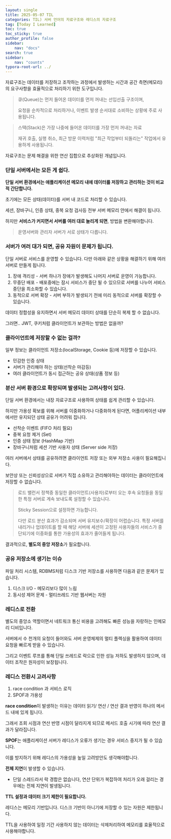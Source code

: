 ```yaml
---
layout: single
title: 2025-05-07 TIL
categories: TIL) 서버 언어의 자료구조와 레디스의 자료구조
tag: [Today I Learned]
toc: true
toc_sticky: true
author_profile: false
sidebar:
    nav: "docs"
search: true
sidebar:
    nav: "counts"
typora-root-url: ../
---
```


자료구조는 데이터를 저장하고 조작하는 과정에서 발생하는 시간과 공간 측면(메모리)의 요구사항을 효율적으로 처리하기 위한 도구입니다.

> 큐(Queue)는 먼저 들어온 데이터를 먼저 꺼내는 선입선출 구조이며,
>
> 요청을 순차적으로 처리하거나, 이벤트 발생 순서대로 소비하는 상황에 주로 사용됩니다.

> 스택(Stack)은 가장 나중에 들어온 데이터를 가장 먼저 꺼내는 자료
>
> 재귀 호출, 실행 취소, 최근 방문 이력처럼 "최근 작업부터 되돌리는" 작업에서 유용하게 사용됩니다.

자료구조는 문제 해결을 위한 연산 집합으로 추상화된 개념입니다.



### 단일 서버에서는 모든 게 쉽다.

**단일 서버 환경에서는 애플리케이션 메모리 내에 데이터를 저장하고 관리하는 것이 비교적 간단합니다.**

초기에는 모든 상태(데이터)를 서버 내 코드로 처리할 수 있습니다.

세션, 장바구니, 인증 상태, 중복 요청 검사등 전부 서버 메모리 안에서 해결이 됩니다.

하지만 **서비스가 커지면서 서버를 여러 대로 늘리게 되면**, 방법을 변환해야합니다.

> 운영서버와 관리자 서버가 서로 상태가 다릅니다.



### 서버가 여러 대가 되면, 공유 자원이 문제가 됩니다.

단일 서버로 서비스를 운영할 수 있습니다. 다만 아래와 같은 상황을 해결하기 위해 여러 서버로 만들게 됩니다.

1. 장애 격리성 - 서버 하나가 장애가 발생해도 나머지 서버로 운영이 가능합니다.
2. 무중단 배포 - 배포중에는 잠시 서비스가 중단 될 수 있으므로 서버를 나누어 서비스 중단을 최소화할 수 있습니다.
3. 동적으로 서버 확장 - 서버 부하가 발생되기 전에 미리 동적으로 서버를 확장할 수 있습니다.

데이터 정합성을 유지하면서 서버 메모리 데이터 상태를 단순히 복제 할 수 없습니다.



그러면.. JWT, 쿠키처럼 클라이언트가 보관하는 방법은 없을까?



### 클라이언트에 저장할 수 없는 걸까?

일부 정보는 클라이언트 저장소(localStorage, Cookie 등)에 저장할 수 있습니다.

+ 민감한 인증 상태
+ 서버가 관리해야 하는 상태(선착순 마감등)
+ 여러 클라이언트가 동시 접근하는 공유 상태(상품 정보 등)



### 분산 서버 환경으로 확장되며 발생되는 고려사항이 있다.

단일 서버 환경에서는 내장 자료구조로 사용하여 상태를 쉽게 관리할 수 있습니다.

하지만 가용성 확보를 위해 서버를 이중화하거나 다중화하게 된다면, 어플리케이션 내부에서만 유지되던 상태 공유가 어려워 집니다.



+ 선착순 이벤트 (FIFO 처리 필요)
+ 중복 요청 제거 (Set)
+ 인증 상태 정보 (HashMap 기반)
+ 장바구니처럼 세션 기반 사용자 상태 (Server side 저장)



여러 서버에서 상태를 공유하려면 클라이언트 저장 또는 외부 저장소 사용이 필요해집니다.

보안상 또는 신뢰성상으로 서버가 직접 소유하고 관리해야하는 데이터는 클라이언트에 저장할 수 없습니다.

> 로드 밸런서 정책중 동일한 클라이언트(사용자)로부터 오는 후속 요청들을 동일한 특정 서버로 계속 보내도록 설정할 수 있습니다.
>
> Sticky Session으로 설정하면 가능합니다.
>
> 다만 로드 분산 효과가 감소되며 서버 유지보수/확장이 어렵습니다.
> 특정 서버를 내리거나 업데이트를 할 때 해당 서버에 세션이 고정된 사용자들의 서비스가 중단되기에  이중화를 통한 가용성의 효과가 줄어들게 됩니다.

결과적으로, **별도의 중앙 저장소**가 필요합니다.



### 공유 저장소에 생기는 이슈

파일 처리 시스템, RDBMS처럼 디스크 기반 저장소를 사용하면 다음과 같은 문제가 있습니다.

1. 디스크 I/O - 메모리보다 많이 느림
2. 동시성 제어 문제 - 멀티쓰레드 기반 웹서버는 자원 



### 레디스로 전환

별도의 중앙소 역할이면서 네트워크 통신 비용을 고려해도 빠른 성능을 자랑하는 인메모리 디비입니다.

서버에서 수 천개의 요청이 들어와도 서버 운영체제의 멀티 플렉싱을 활용하여 데이터 요청을 빠르게 받을 수 있습니다.

그리고 이벤트 루프를 통해 단일 쓰레드로 락으로 인한 성능 저하도 발생하지 않으며, 데이터 조작은 원자성이 보장됩니다.



### 레디스 전환시 고려사항

1. race condition 과 서비스 로직
2. SPOF과 가용성



**race condition**이 발생하는 이유는 데이터 읽기/ 연산 / 연산 결과 반영이 하나의 메서드 내에 있게 됩니다.

그래서 조회 시점과 연산 반영 시점이 달라지게 되므로 메서드 호출 시기에 따라 연산 결과가 달라집니다.



**SPOF**는 애플리케이션 서버가 레디스가 오류가 생기는 경우 서비스 중지가 될 수 있습니다.

이를 방지하기 위해 레디스의 가용성을 높일 고려방안도 생각해야합니다.



**전체 지연**이 발생할 수 있습니다.

+ 단일 스레드라서 락 경합은 없습니다, 연산 단위가 복잡하여 처리가 오래 걸리는 경우에는 전체 지연이 발생됩니다.



**TTL 설정과 데이터 크기 제한이 필요합니다.**

레디스는 메모리 기반입니다. 디스크 기반이 아니기에 저장할 수 있는 자원은 제한됩니다.

TTL을 사용하여 일정 기간 사용하지 않는 데이터는 삭제처리하여 메모리를 효율적으로 사용해야합니다.



